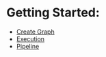 # Getting Started:



+ [Create Graph](ui_doc/create_graph.md)
+ [Execution](ui_doc/execution.md)
+ [Pipeline](ui_doc/pipeline.md)











